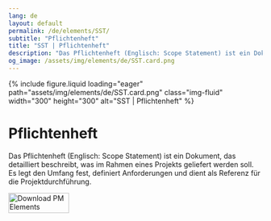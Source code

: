 ```yaml
---
lang: de
layout: default
permalink: /de/elements/SST/
subtitle: "Pflichtenheft"
title: "SST | Pflichtenheft"
description: "Das Pflichtenheft (Englisch: Scope Statement) ist ein Dokument, das detailliert beschreibt, was im Rahmen eines Projekts geliefert werden soll. Es legt den Umfang fest, definiert Anforderungen und dient als Referenz für die Projektdurchführung."
og_image: /assets/img/elements/de/SST.card.png
---
```


{% include figure.liquid loading="eager" path="assets/img/elements/de/SST.card.png" class="img-fluid" width="300" height="300" alt="SST | Pflichtenheft" %}

# Pflichtenheft

Das Pflichtenheft (Englisch: Scope Statement) ist ein Dokument, das detailliert beschreibt, was im Rahmen eines Projekts geliefert werden soll. Es legt den Umfang fest, definiert Anforderungen und dient als Referenz für die Projektdurchführung.

<a href="https://apps.apple.com/app/apple-store/id6738084498?pt=127441684&ct=website&mt=8">
  <img src="{{ "assets/img/en/appstore.png" | relative_url }}" width="120" height="40" alt="Download PM Elements">
</a>
